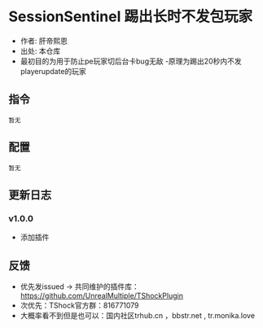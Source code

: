 # SessionSentinel 踢出长时不发包玩家
- 作者: 肝帝熙恩
- 出处: 本仓库
- 最初目的为用于防止pe玩家切后台卡bug无敌
-原理为踢出20秒内不发playerupdate的玩家
 
## 指令
```
暂无
```
## 配置
```json5
暂无
```

## 更新日志

### v1.0.0
- 添加插件

## 反馈
- 优先发issued -> 共同维护的插件库：https://github.com/UnrealMultiple/TShockPlugin
- 次优先：TShock官方群：816771079
- 大概率看不到但是也可以：国内社区trhub.cn ，bbstr.net , tr.monika.love
